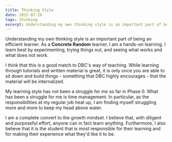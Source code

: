 ```yaml
---
title: Thinking Style
date: 2015-07-26
tags: thinking
excerpt: Understanding my own thinking style is an important part of being an efficient learner.
---
```

Understanding my own thinking style is an important part of being an efficient
learner. As a **Concrete Random** learner, I am a hands-on learning. I learn
best by experimenting, trying things out, and seeing what works and what does
not work.

I think that this is a good match to DBC's way of teaching. While learning
through tutorials and written material is great, it is only once you are able to
sit down and build things - something that DBC highly encourages - that the
material will be internalized.

My learning style has not been a struggle for me so far in Phase 0.  What has
been a struggle for me is time management. In particular, as the
responsibilities at my regular job heat up, I am finding myself struggling more
and more to keep my head above water.

I am a complete convert to the growth mindset. I believe that, with diligent and
purposeful effort, anyone can in fact learn anything.  Furthermore, I also
believe that it is the student that is most responsible for their learning and
for making their experience what they'd like it to be.
